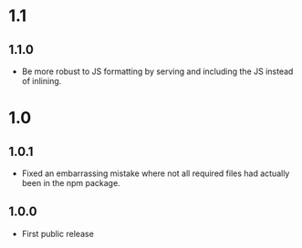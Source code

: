 # 1.1

## 1.1.0

* Be more robust to JS formatting by serving and including the JS instead of inlining.

# 1.0

## 1.0.1

* Fixed an embarrassing mistake where not all required files had actually been in the npm package.

## 1.0.0

* First public release